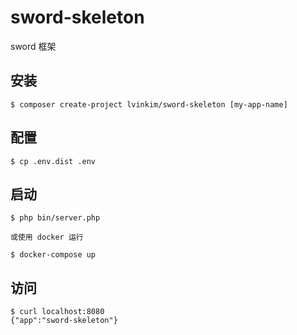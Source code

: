 # sword-skeleton
sword 框架

## 安装

```
$ composer create-project lvinkim/sword-skeleton [my-app-name]
```

## 配置

```
$ cp .env.dist .env
```

## 启动

```
$ php bin/server.php

或使用 docker 运行

$ docker-compose up 

```


## 访问 

```
$ curl localhost:8080
{"app":"sword-skeleton"}
```